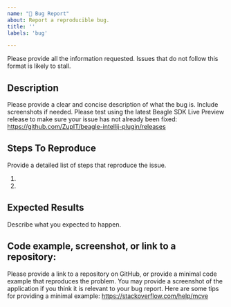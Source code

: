 ```yaml
---
name: "🐛 Bug Report"
about: Report a reproducible bug.
title: ''
labels: 'bug'

---
```


Please provide all the information requested. Issues that do not follow this format is likely to stall.

## Description
Please provide a clear and concise description of what the bug is. Include screenshots if needed.
Please test using the latest Beagle SDK Live Preview release to make sure your issue has not already been fixed: https://github.com/ZupIT/beagle-intellij-plugin/releases

## Steps To Reproduce
Provide a detailed list of steps that reproduce the issue.

1.
2.

## Expected Results
Describe what you expected to happen.

## Code example, screenshot, or link to a repository:
Please provide a link to a repository on GitHub, or provide a minimal code example that reproduces the problem.
You may provide a screenshot of the application if you think it is relevant to your bug report.
Here are some tips for providing a minimal example: https://stackoverflow.com/help/mcve